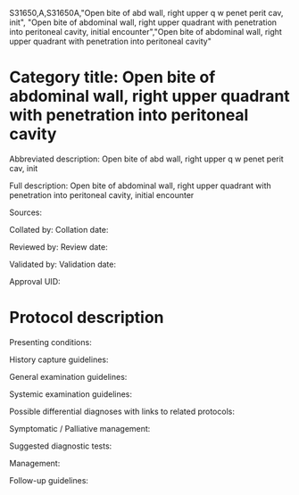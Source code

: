 S31650,A,S31650A,"Open bite of abd wall, right upper q w penet perit cav, init", "Open bite of abdominal wall, right upper quadrant with penetration into peritoneal cavity, initial encounter","Open bite of abdominal wall, right upper quadrant with penetration into peritoneal cavity"
# Category title: Open bite of abdominal wall, right upper quadrant with penetration into peritoneal cavity

Abbreviated description: Open bite of abd wall, right upper q w penet perit cav, init

Full description: Open bite of abdominal wall, right upper quadrant with penetration into peritoneal cavity, initial encounter

Sources:

Collated by:
Collation date:

Reviewed by:
Review date:

Validated by:
Validation date:

Approval UID:

# Protocol description

Presenting conditions:

History capture guidelines:

General examination guidelines:

Systemic examination guidelines:

Possible differential diagnoses with links to related protocols:

Symptomatic / Palliative management:

Suggested diagnostic tests:

Management:

Follow-up guidelines:
